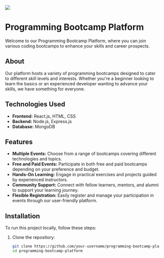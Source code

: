 <img src="https://i.ibb.co/BZnV3kD/image.png"/>

# Programming Bootcamp Platform

Welcome to our Programming Bootcamp Platform, where you can join various coding bootcamps to enhance your skills and career prospects.

## About

Our platform hosts a variety of programming bootcamps designed to cater to different skill levels and interests. Whether you're a beginner looking to learn the basics or an experienced developer wanting to advance your skills, we have something for everyone.

## Technologies Used

- **Frontend:** React.js, HTML, CSS
- **Backend:** Node.js, Express.js
- **Database:** MongoDB

## Features

- **Multiple Events:** Choose from a range of bootcamps covering different technologies and topics.
- **Free and Paid Events:** Participate in both free and paid bootcamps depending on your preference and budget.
- **Hands-On Learning:** Engage in practical exercises and projects guided by experienced instructors.
- **Community Support:** Connect with fellow learners, mentors, and alumni to support your learning journey.
- **Flexible Registration:** Easily register and manage your participation in events through our user-friendly platform.

## Installation

To run this project locally, follow these steps:

1. Clone the repository:

   ```bash
   git clone https://github.com/your-username/programming-bootcamp-platform.git
   cd programming-bootcamp-platform

